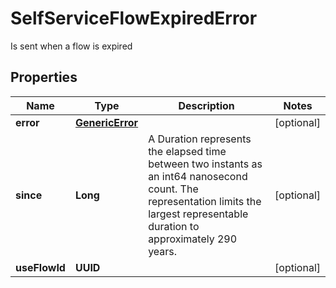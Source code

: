

# SelfServiceFlowExpiredError

Is sent when a flow is expired

## Properties

Name | Type | Description | Notes
------------ | ------------- | ------------- | -------------
**error** | [**GenericError**](GenericError.md) |  |  [optional]
**since** | **Long** | A Duration represents the elapsed time between two instants as an int64 nanosecond count. The representation limits the largest representable duration to approximately 290 years. |  [optional]
**useFlowId** | **UUID** |  |  [optional]



